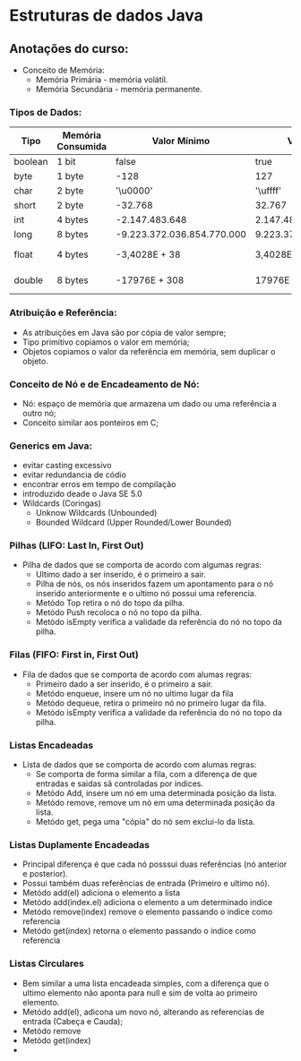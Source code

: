 # Estruturas de dados Java

## Anotações do curso:

- Conceito de Memória:
  - Memória Primária - memória volátil.
  - Memória Secundária - memória permanente.
### Tipos de Dados: 

| Tipo  |  Memória Consumida  |  Valor Mínimo  |  Valor Máximo  |  Precisão  |
|-------| ------------------- |--------------- | -------------- | -----------|
| boolean |  1 bit   |  false |  true |  -- |
|  byte   |  1 byte  |  -128 |  127 |  -- |
|  char   |  2 byte  |  '\u0000' |  '\uffff' |  -- |
|  short  |  2 byte  |  -32.768 |  32.767 |  -- |
|  int    |  4 bytes |  -2.147.483.648 |  2.147.483.647 |  -- |
|  long   |  8 bytes |  -9.223.372.036.854.770.000 |  9.223.372.036.854.770.000 |  -- |
|  float  |  4 bytes |  -3,4028E + 38 |  3,4028E + 38 |  6 -- 7 dígitos |
|  double |  8 bytes |  -17976E + 308 |  17976E + 308 |  15 dígitos |

### Atribuição e Referência:

- As atribuições em Java são por cópia de valor sempre;
- Tipo primitivo copiamos o valor em memória;
- Objetos copiamos o valor da referência em memória, sem duplicar o objeto.

### Conceito de Nó e de Encadeamento de Nó:

- Nó: espaço de memória que armazena um dado ou uma referência a outro nó;
- Conceito similar aos ponteiros em C;

### Generics em Java:

- evitar casting excessivo
- evitar redundancia de códio
- encontrar erros em tempo de compilação
- introduzido deade o Java SE 5.0
- Wildcards (Coringas)
  - Unknow Wildcards (Unbounded)
  - Bounded Wildcard (Upper Rounded/Lower Bounded)

### Pilhas (LIFO: Last In, First Out)

- Pilha de dados que se comporta de acordo com algumas regras:
  - Ultimo dado a ser inserido, é o primeiro a sair.
  - Pilha de nós, os nós inseridos fazem um apontamento para o nó inserido anteriormente e o ultimo nó possui uma referencia.
  - Metódo Top retira o nó do topo da pilha.
  - Metódo Push recoloca o nó no topo da pilha.
  - Metódo isEmpty verifica a validade da referência do nó no topo da pilha.

### Filas (FIFO: First in, First Out)

- Fila de dados que se comporta de acordo com alumas regras:
  - Primeiro dado a ser inserido, é o primeiro a sair.
  - Metódo enqueue, insere um nó no ultimo lugar da fila
  - Metódo dequeue, retira o primeiro nó no primeiro lugar da fila.
  - Metódo isEmpty verifica a validade da referência do nó no topo da pilha.

### Listas Encadeadas

- Lista de dados que se comporta de acordo com alumas regras:
  - Se comporta de forma similar a fila, com a diferença de que entradas e saidas sã controladas por indices.
  - Metódo Add, insere um nó em uma determinada posição da lista.
  - Metódo remove, remove um nó em uma determinada posição da lista.
  - Metódo get, pega uma "cópia" do nó sem exclui-lo da lista.

### Listas Duplamente Encadeadas

- Principal diferença é que cada nó posssui duas referências (nó anterior e posterior).
- Possui também duas referências de entrada (Primeiro  e ultimo nó).
- Metódo add(el) adiciona o elemento a lista
- Metódo add(index.el) adiciona o elemento a um determinado indice
- Metódo remove(index) remove o elemento passando o indice como referencia
- Metódo get(index) retorna o elemento passando o indice como referencia

### Listas Circulares

- Bem similar a uma lista encadeada simples, com a diferença que o ultimo elemento não aponta para null e sim de volta ao primeiro elemento.
- Metódo add(el), adicona um novo nó, alterando as referencias de entrada (Cabeça e Cauda);
- Metódo remove
- Metódo get(index)
- 